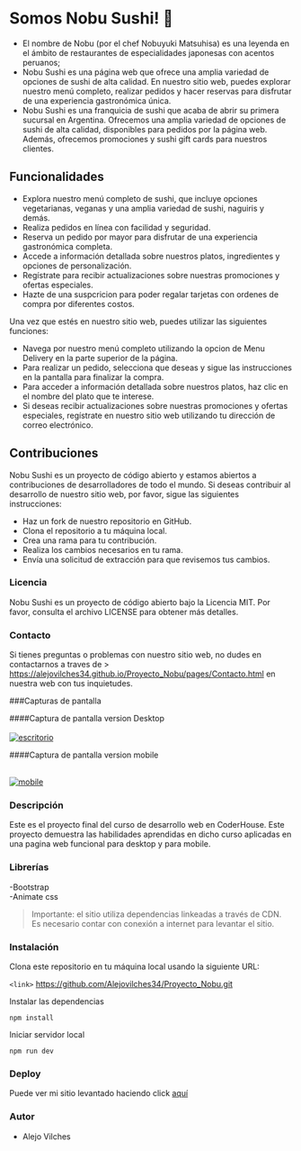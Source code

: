 # Somos Nobu Sushi! :sushi:

- El nombre de Nobu (por el chef Nobuyuki Matsuhisa) es una leyenda en el ámbito de restaurantes de especialidades japonesas con acentos peruanos;
- Nobu Sushi es una página web que ofrece una amplia variedad de opciones de sushi de alta calidad. En nuestro sitio web, puedes explorar nuestro menú completo, realizar pedidos y hacer reservas para disfrutar de una experiencia gastronómica única.
- Nobu Sushi es una franquicia de sushi que acaba de abrir su primera sucursal en Argentina. Ofrecemos una amplia variedad de opciones de sushi de alta calidad, disponibles para pedidos por la página web. Además, ofrecemos promociones y sushi gift cards para nuestros clientes.

## Funcionalidades

- Explora nuestro menú completo de sushi, que incluye opciones vegetarianas, veganas y una amplia variedad de sushi, naguiris y demás.
- Realiza pedidos en línea con facilidad y seguridad.
- Reserva un pedido por mayor para disfrutar de una experiencia gastronómica completa.
- Accede a información detallada sobre nuestros platos, ingredientes y opciones de personalización.
- Regístrate para recibir actualizaciones sobre nuestras promociones y ofertas especiales.
- Hazte de una suspcricion para poder regalar tarjetas con ordenes de compra por diferentes costos.

Una vez que estés en nuestro sitio web, puedes utilizar las siguientes funciones:

- Navega por nuestro menú completo utilizando la opcion de Menu Delivery en la parte superior de la página.
- Para realizar un pedido, selecciona que deseas y sigue las instrucciones en la pantalla para finalizar la compra.
- Para acceder a información detallada sobre nuestros platos, haz clic en el nombre del plato que te interese.
- Si deseas recibir actualizaciones sobre nuestras promociones y ofertas especiales, regístrate en nuestro sitio web utilizando tu dirección de correo electrónico.

## Contribuciones

Nobu Sushi es un proyecto de código abierto y estamos abiertos a contribuciones de desarrolladores de todo el mundo. Si deseas contribuir al desarrollo de nuestro sitio web, por favor, sigue las siguientes instrucciones:

- Haz un fork de nuestro repositorio en GitHub.
- Clona el repositorio a tu máquina local.
- Crea una rama para tu contribución.
- Realiza los cambios necesarios en tu rama.
- Envía una solicitud de extracción para que revisemos tus cambios.

### Licencia

Nobu Sushi es un proyecto de código abierto bajo la Licencia MIT. Por favor, consulta el archivo LICENSE para obtener más detalles.

### Contacto
Si tienes preguntas o problemas con nuestro sitio web, no dudes en contactarnos a traves de > https://alejovilches34.github.io/Proyecto_Nobu/pages/Contacto.html en nuestra web con tus inquietudes.

###Capturas de pantalla 

####Captura de pantalla version Desktop <br><br>
<a href="https://ibb.co/Ks7Qb5f"><img src="https://i.ibb.co/Yd8KPN1/escritorio.jpg" alt="escritorio"></a>

####Captura de pantalla version mobile <br><br>

<a href="https://ibb.co/BHhMSm0"><img src="https://i.ibb.co/V0F4Pdf/mobile.jpg" alt="mobile" ></a>


### Descripción

Este es el proyecto final del curso de desarrollo web en CoderHouse. Este proyecto demuestra las habilidades aprendidas en dicho curso aplicadas en una pagina web funcional para desktop y para mobile.

### Librerías 

-Bootstrap <br>
-Animate css

>Importante: el sitio utiliza dependencias linkeadas a través de CDN. Es necesario contar con conexión a internet para levantar el sitio.

### Instalación

Clona este repositorio en tu máquina local usando la siguiente URL:

`<link>` https://github.com/Alejovilches34/Proyecto_Nobu.git

Instalar las dependencias

`npm install`

Iniciar servidor local

`npm run dev`

### Deploy

Puede ver mi sitio levantado haciendo click [aquí](https://github.com/Alejovilches34/Proyecto_Nobu.git/)

### Autor
- Alejo Vilches

